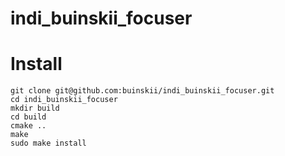# indi_buinskii_focuser

# Install
```
git clone git@github.com:buinskii/indi_buinskii_focuser.git
cd indi_buinskii_focuser
mkdir build
cd build
cmake ..
make
sudo make install
```